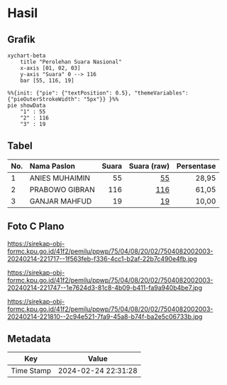 # Hasil

## Grafik

```mermaid
xychart-beta
    title "Perolehan Suara Nasional"
    x-axis [01, 02, 03]
    y-axis "Suara" 0 --> 116
    bar [55, 116, 19]
```

```mermaid
%%{init: {"pie": {"textPosition": 0.5}, "themeVariables": {"pieOuterStrokeWidth": "5px"}} }%%
pie showData
    "1" : 55
    "2" : 116
    "3" : 19
```

## Tabel

| No. | Nama Paslon    | Suara | Suara (raw) | Persentase |
|:--- |:-------------- | -----:| -----------:| ----------:|
| 1   | ANIES MUHAIMIN | 55    | [55][p-1]   | 28,95      |
| 2   | PRABOWO GIBRAN | 116   | [116][p-2]  | 61,05      |
| 3   | GANJAR MAHFUD  | 19    | [19][p-3]   | 10,00      |


[p-1]: https://github.com/gigit-pemilu/pemilu-2024/blob/main/pilpres/hitung-suara/sub/75-gorontalo/sub/04-pohuwato/sub/08-dengilo/sub/2002-karya-baru/sub/003-tps/sub/paslon-1.txt
[p-2]: https://github.com/gigit-pemilu/pemilu-2024/blob/main/pilpres/hitung-suara/sub/75-gorontalo/sub/04-pohuwato/sub/08-dengilo/sub/2002-karya-baru/sub/003-tps/sub/paslon-2.txt
[p-3]: https://github.com/gigit-pemilu/pemilu-2024/blob/main/pilpres/hitung-suara/sub/75-gorontalo/sub/04-pohuwato/sub/08-dengilo/sub/2002-karya-baru/sub/003-tps/sub/paslon-3.txt

## Foto C Plano

https://sirekap-obj-formc.kpu.go.id/41f2/pemilu/ppwp/75/04/08/20/02/7504082002003-20240214-221717--1f563feb-f336-4cc1-b2af-22b7c490e4fb.jpg

https://sirekap-obj-formc.kpu.go.id/41f2/pemilu/ppwp/75/04/08/20/02/7504082002003-20240214-221747--1e7624d3-81c8-4b09-b411-fa9a940b4be7.jpg

https://sirekap-obj-formc.kpu.go.id/41f2/pemilu/ppwp/75/04/08/20/02/7504082002003-20240214-221810--2c94e521-7fa9-45a8-b74f-ba2e5c06733b.jpg


## Metadata

| Key        | Value               |
| ---------- | ------------------- |
| Time Stamp | 2024-02-24 22:31:28 |



